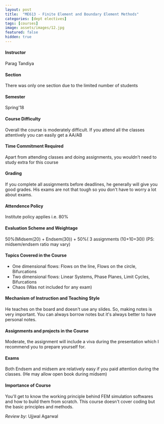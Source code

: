 ```yaml
---
layout: post
title:  "ME613 - Finite Element and Boundary Element Methods"
categories: [dept electives]
tags: [courses]
image: assets/images/12.jpg
featured: false
hidden: true
---
```


#### Instructor
Parag Tandiya

#### Section
There was only one section due to the limited number of students

#### Semester
Spring'18

#### Course Difficulty
Overall the course is moderately difficult. If you attend all the classes attentively you can easily get a AA/AB

#### Time Commitment Required
Apart from attending classes and doing assignments, you wouldn't need to study extra for this course

#### Grading
If you complete all assignments before deadlines, he generally will give you good grades. His exams are not that tough so you don't have to worry a lot about exams. 

#### Attendence Policy
Institute policy applies i.e. 80%

#### Evaluation Scheme and Weightage
50%(Midsem(20) + Endsem(30)) + 50%( 3 assignments (10+10+30)) (PS: midsem/endsem ratio may vary)

#### Topics Covered in the Course
* One dimensional flows: Flows on the line, Flows on the circle, Bifurcations
* Two dimensional flows: Linear Systems, Phase Planes, Limit Cycles, Bifurcations 
* Chaos (Was not included for any exam)

#### Mechanism of Instruction and Teaching Style
He teaches on the board and doesn't use any slides. So, making notes is very important. You can always borrow notes but it's always better to have personal notes.

#### Assignments and projects in the Course
Moderate, the assignment will include a viva during the presentation which I recommend you to prepare yourself for.

#### Exams
Both Endsem and midsem are relatively easy if you paid attention during the classes. (He may allow open book during midsem)

#### Importance of Course
You'll get to know the working principle behind FEM simulation softwares and how to build them from scratch. This course doesn't cover coding but the basic principles and methods. 

*Review by:* Ujjwal Agarwal